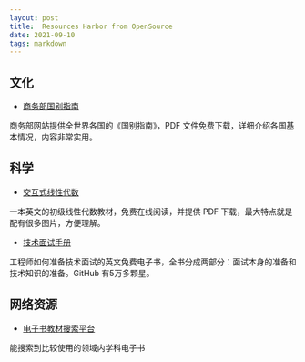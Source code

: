 ```yaml
---
layout: post
title:  Resources Harbor from OpenSource
date: 2021-09-10
tags: markdown    
---
```


## 文化
* [商务部国别指南](http://fec.mofcom.gov.cn/article/gbdqzn/)

商务部网站提供全世界各国的《国别指南》，PDF 文件免费下载，详细介绍各国基本情况，内容非常实用。

## 科学
* [交互式线性代数](http://textbooks.math.gatech.edu/ila/index.html)

一本英文的初级线性代数教材，免费在线阅读，并提供 PDF 下载，最大特点就是配有很多图片，方便理解。

* [技术面试手册](https://techinterviewhandbook.org/)

工程师如何准备技术面试的英文免费电子书，全书分成两部分：面试本身的准备和技术知识的准备。GitHub 有5万多颗星。

## 网络资源

* [电子书教材搜索平台](https://libgen.rs/)

能搜索到比较使用的领域内学科电子书